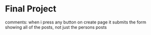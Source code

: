 # Final Project 
comments: when i press any button on create page it submits the form 
showing all of the posts, not just the persons posts 

